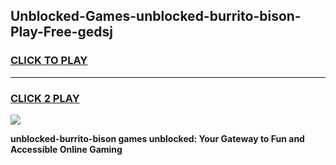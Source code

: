 
## Unblocked-Games-unblocked-burrito-bison-Play-Free-gedsj
<h3>
<a href="https://premium76.site?title=unblocked-burrito-bison&ref=20M">CLICK TO PLAY</a></h3>
<hr>

<h3>
<a href="https://premium76.site?title=unblocked-burrito-bison&ref=20M">CLICK 2 PLAY</a>
  
</h3>

<a href="https://premium76.site?title=unblocked-burrito-bison&ref=19M"><img src="https://clearcache.store/games.png"></a>


**unblocked-burrito-bison games unblocked: Your Gateway to Fun and Accessible Online Gaming**
